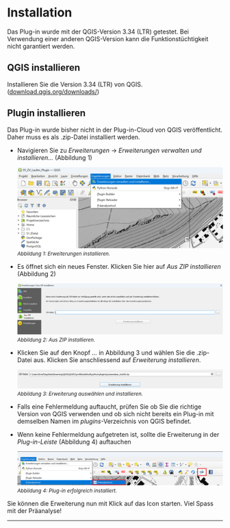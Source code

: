 # Installation

Das Plug-in wurde mit der QGIS-Version 3.34 (LTR) getestet. Bei Verwendung einer anderen QGIS-Version kann die Funktionstüchtigkeit nicht garantiert werden.

## QGIS installieren

Installieren Sie die Version 3.34 (LTR) von QGIS. ([download.qgis.org/downloads/](https://download.qgis.org/downloads/))

## Plugin installieren

Das Plug-in wurde bisher nicht in der Plug-in-Cloud von QGIS veröffentlicht. Daher muss es als .zip-Datei installiert werden.

- Navigieren Sie zu _Erweiterungen_ → _Erweiterungen verwalten und installieren..._ (Abbildung 1)

  <img src="../imgs/install/install_add_plugin.png" width="500" /><br/>
  <small>_Abbildung 1: Erweiterungen installieren._</small>

- Es öffnet sich ein neues Fenster. Klicken Sie hier auf _Aus ZIP installieren_ (Abbildung 2)

  <img src="../imgs/install/install_from_zip.png" width="500" /><br/>
  <small>_Abbildung 2: Aus ZIP installieren._</small>

- Klicken Sie auf den Knopf _..._ in Abbildung 3 und wählen Sie die .zip-Datei aus. Klicken Sie anschliessend auf _Erweiterung installieren_.

  <img src="../imgs/install/install_install_plugin.png" width="500" /><br/>
  <small>_Abbildung 3: Erweiterung auswählen und installieren._</small>

- Falls eine Fehlermeldung auftaucht, prüfen Sie ob Sie die richtige Version von QGIS verwenden und ob sich nicht bereits ein Plug-in mit demselben Namen im _plugins_-Verzeichnis von QGIS befindet.

- Wenn keine Fehlermeldung aufgetreten ist, sollte die Erweiterung in der _Plug-in-Leiste_ (Abbildung 4) auftauchen

  <img src="../imgs/install/install_installed.png" width="500" /><br/>
  <small>_Abbildung 4: Plug-in erfolgreich installiert._</small>

Sie können die Erweiterung nun mit Klick auf das Icon starten. Viel Spass mit der Präanalyse!

---
